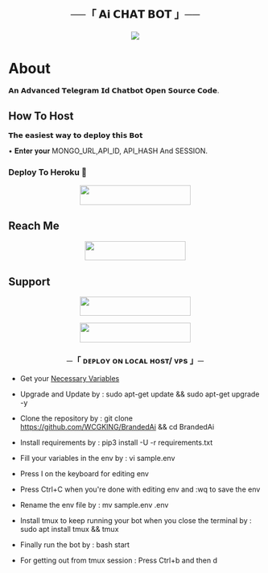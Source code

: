 <h2 align="center">
         ──「 𝗔𝗶 𝗖𝗛𝗔𝗧 𝗕𝗢𝗧 」──



<p align="center">

<img
src="https://graph.org/file/ff8fa5df03aecffd1b010.jpg">
</p>

# About

𝗔𝗻 𝗔𝗱𝘃𝗮𝗻𝗰𝗲𝗱 𝗧𝗲𝗹𝗲𝗴𝗿𝗮𝗺 𝗜𝗱 𝗖𝗵𝗮𝘁𝗯𝗼𝘁 𝗢𝗽𝗲𝗻 𝗦𝗼𝘂𝗿𝗰𝗲 𝗖𝗼𝗱𝗲.

## How To Host

𝗧𝗵𝗲 𝗲𝗮𝘀𝗶𝗲𝘀𝘁 𝘄𝗮𝘆 𝘁𝗼 𝗱𝗲𝗽𝗹𝗼𝘆 𝘁𝗵𝗶𝘀 𝗕𝗼𝘁

• 𝐄𝐧𝐭𝐞𝐫 𝐲𝐨𝐮𝐫 MONGO_URL,API_ID, API_HASH And SESSION.

### Deploy To Heroku 🚀

<p align="center"><a href="https://dashboard.heroku.com/new?template=https://github.com/WCGKING/BRANDED-AI"> <img src="https://img.shields.io/badge/Deploy%20To%20Heroku-black?style=for-the-badge&logo=heroku" width="220" height="38.45"/></a></p>
 
## Reach Me

<p align="center"><a href="https://t.me/BRANDEDKING82"> <img src="https://img.shields.io/badge/Telegram%20Id-black?style=for-the-badge&logo=Telegram" width="200" height="38.45"/></a></p>

## Support 

<p align="center"><a href="https://t.me/BRANDED_WORLD"> <img src="https://img.shields.io/badge/Support%20Group-black?style=for-the-badge&logo=Telegram" width="220" height="38.5"/></a></p> 

<p align="center">
<a href="https://t.me/BRANDRD_BOT"> <img src="https://img.shields.io/badge/Support%20Group-black?style=for-the-badge&logo=Telegram" width="220" height="38.5"/></a></p> 



<h3 align="center">
    ─「 ᴅᴇᴩʟᴏʏ ᴏɴ ʟᴏᴄᴀʟ ʜᴏsᴛ/ ᴠᴘs 」─
</h3>

- Get your [Necessary Variables](https://github.com/WCGKING/BRANDED-AI/blob/master/sample.env)

- Upgrade and Update by : sudo apt-get update && sudo apt-get upgrade -y
- Clone the repository by : git clone https://github.com/WCGKING/BrandedAi && cd BrandedAi
- Install requirements by : pip3 install -U -r requirements.txt
- Fill your variables in the env by : vi sample.env
- Press I on the keyboard for editing env
- Press Ctrl+C when you're done with editing env and :wq to save the env
- Rename the env file by : mv sample.env .env
- Install tmux to keep running your bot when you close the terminal by : sudo apt install tmux && tmux
- Finally run the bot by : bash start
- For getting out from tmux session : Press Ctrl+b and then d

